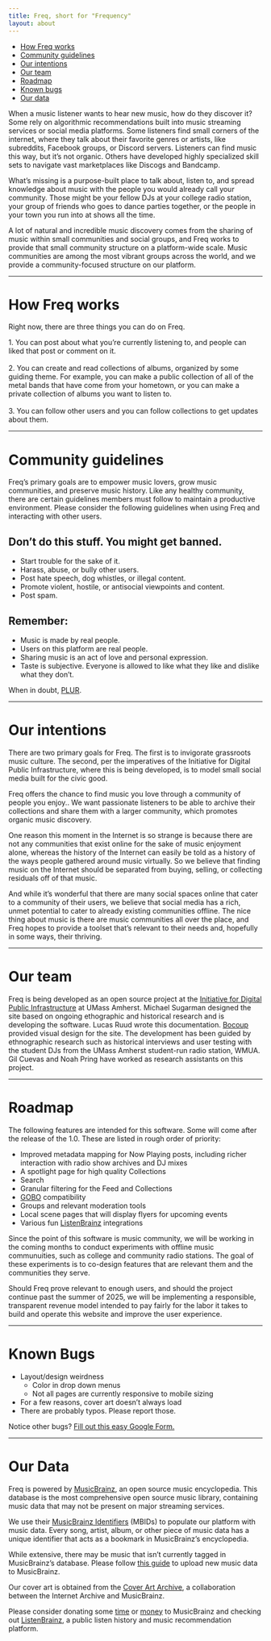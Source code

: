 ```yaml
---
title: Freq, short for "Frequency"
layout: about
---
```


<div class="section-link-box">
    <ul>
        <li>
            <a href="#features">
                How Freq works
            </a>
        </li>
        <li>
            <a href="#guidelines">
                Community guidelines
            </a>
        </li>
        <li>
            <a href="#goals">
                Our intentions
            </a>
        </li>
        <li>
            <a href="#team">
                Our team
            </a>
        </li>
        <li>
            <a href="#roadmap">
                Roadmap
            </a>
        </li>
        <li>
            <a href="#bugs">
                Known bugs
            </a>
        </li>
        <li>
            <a href="#data">
                Our data
            </a>
        </li>
    </ul>
</div>

When a music listener wants to hear new music, how do they discover it? Some rely on algorithmic recommendations built into music streaming services or social media platforms. Some listeners find small corners of the internet, where they talk about their favorite genres or artists, like subreddits, Facebook groups, or Discord servers. Listeners can find music this way, but it’s not organic. Others have developed highly specialized skill sets to navigate vast marketplaces like Discogs and Bandcamp.

What’s missing is a purpose-built place to talk about, listen to, and spread knowledge about music with the people you would already call your community. Those might be your fellow DJs at your college radio station, your group of friends who goes to dance parties together, or the people in your town you run into at shows all the time.

A lot of natural and incredible music discovery comes from the sharing of music within small communities and social groups, and Freq works to provide that small community structure on a platform-wide scale. Music communities are among the most vibrant groups across the world, and we provide a community-focused structure on our platform. 
<hr />

<h1 id="features">
How Freq works
</h1>

Right now, there are three things you can do on Freq.  

<div class="list">
1. You can post about what you’re currently listening to, and people can liked that post or comment on it.
<br />
<br />
2. You can create and read collections of albums, organized by some guiding theme. For example, you can make a public collection of all of the metal bands that have come from your hometown, or you can make a private collection of albums you want to listen to.
<br />
<br />
3. You can follow other users and you can follow collections to get updates about them.
</div>

<hr />
<h1 id="guidelines">
Community guidelines
</h1>


Freq’s primary goals are to empower music lovers, grow music communities, and preserve music history. Like any healthy community, there are certain guidelines members must follow to maintain a productive environment. Please consider the following guidelines when using Freq and interacting with other users.

## Don’t do this stuff. You might get banned. 

- Start trouble for the sake of it.
- Harass, abuse, or bully other users. 
- Post hate speech, dog whistles, or illegal content. 
- Promote violent, hostile, or antisocial viewpoints and content. 
- Post spam.

## Remember:

- Music is made by real people. 
- Users on this platform are real people. 
- Sharing music is an act of love and personal expression.
- Taste is subjective. Everyone is allowed to like what they like and dislike what they don’t.

<div class="info-box">
When in doubt, <a target="_blank" href="https://en.wikipedia.org/wiki/PLUR">PLUR</a>.
</div>
<hr />
<h1 id="goals">
Our intentions
</h1>

There are two primary goals for Freq. The first is to invigorate grassroots music culture. The second, per the imperatives of the Initiative for Digital Public Infrastructure, where this is being developed, is to model small social media built for the civic good.

Freq offers the chance to find music you love through a community of people you enjoy.. We want passionate listeners to be able to archive their collections and share them with a larger community, which promotes organic music discovery. 

One reason this moment in the Internet is so strange is because there are not any communities that exist online for the sake of music enjoyment alone, whereas the history of the Internet can easily be told as a history of the ways people gathered around music virtually. So we believe that finding music on the Internet should be separated from buying, selling, or collecting residuals off of that music. 

And while it’s wonderful that there are many social spaces online that cater to a community of their users, we believe that social media has a rich, unmet potential to cater to already existing communities offline. The nice thing about music is there are music communities all over the place, and Freq hopes to provide a toolset that’s relevant to their needs and, hopefully in some ways, their thriving.

<hr />
<h1 id="team">
Our team
</h1>

Freq is being developed as an open source project at the [Initiative for Digital Public Infrastructure](https://publicinfrastructure.org) at UMass Amherst. Michael Sugarman designed the site based on ongoing ethographic and historical research and is developing the software. Lucas Ruud wrote this documentation. [Bocoup](https://bocoup.com) provided visual design for the site. The development has been guided by ethnographic research such as historical interviews and user testing with the student DJs from the UMass Amherst student-run radio station, WMUA. Gil Cuevas and Noah Pring have worked as research assistants on this project.

<hr />
<h1 id="roadmap">
Roadmap
</h1>

The following features are intended for this software. Some will come after the release of the 1.0. These are listed in rough order of priority:

- Improved metadata mapping for Now Playing posts, including richer interaction with radio show archives and DJ mixes
- A spotlight page for high quality Collections
- Search
- Granular filtering for the Feed and Collections
- [GOBO](https://gobo.social/) compatibility
- Groups and relevant moderation tools
- Local scene pages that will display flyers for upcoming events
- Various fun [ListenBrainz](https://listenbrainz.org/) integrations

Since the point of this software is music community, we will be working in the coming months to conduct experiments with offline music communuities, such as college and community radio stations. The goal of these experiments is to co-design features that are relevant them and the communities they serve.

Should Freq prove relevant to enough users, and should the project continue past the summer of 2025, we will be implementing a responsible, transparent revenue model intended to pay fairly for the labor it takes to build and operate this website and improve the user experience.

<hr />
<h1 id="bugs">
Known Bugs
</h1>

- Layout/design weirdness
    - Color in drop down menus
    - Not all pages are currently responsive to mobile sizing
- For a few reasons, cover art doesn’t always load
- There are probably typos. Please report those.

Notice other bugs? [Fill out this easy Google Form.](https://docs.google.com/forms/d/e/1FAIpQLSfKj4FlApgfM-Kc4rYwAxNQslBMS9rk-DdfowMa5qcHlRYhew/viewform?usp=sf_link)

<hr />
<h1 id="data">
Our Data
</h1>

Freq is powered by [MusicBrainz](https://musicbrainz.org/), an open source music encyclopedia. This database is the most comprehensive open source music library, containing music data that may not be present on major streaming services. 

We use their [MusicBrainz Identifiers](https://musicbrainz.org/doc/MusicBrainz_Identifier) (MBIDs) to populate our platform with music data. Every song, artist, album, or other piece of music data has a unique identifier that acts as a bookmark in MusicBrainz’s encyclopedia. 

While extensive, there may be music that isn’t currently tagged in MusicBrainz’s database. Please follow [this guide](https://musicbrainz.org/doc/How_to_Add_a_Release) to upload new music data to MusicBrainz. 

Our cover art is obtained from the [Cover Art Archive](https://coverartarchive.org/), a collaboration between the Internet Archive and MusicBrainz. 

Please consider donating some [time](https://musicbrainz.org/doc/How_to_Contribute) or [money](https://metabrainz.org/donate) to MusicBrainz and checking out [ListenBrainz](https://listenbrainz.org/?redirect=false), a public listen history and music recommendation platform.

<style>
    .list {
        margin-left: var(--freq-width-spacer);
        margin-right: var(--freq-width-spacer);
    }
    br {
        height: var(--freq-line-height-dense);
    }
</style>